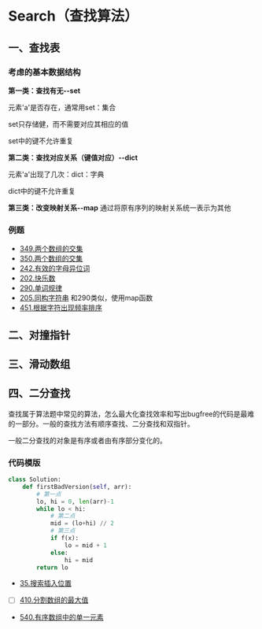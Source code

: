 # Search（查找算法）
## 一、查找表
### 考虑的基本数据结构
**第一类：查找有无--set**

元素'a'是否存在，通常用set：集合

set只存储健，而不需要对应其相应的值

set中的键不允许重复

**第二类：查找对应关系（键值对应）--dict**

元素'a'出现了几次：dict：字典

dict中的键不允许重复

**第三类：改变映射关系--map**
通过将原有序列的映射关系统一表示为其他

### 例题
- [349.两个数组的交集](https://github.com/CRuJia/LeetCode/blob/master/3.Search/349.Intersection%20of%20Two%20Arrays.py)
- [350.两个数组的交集](https://github.com/CRuJia/LeetCode/blob/master/3.Search/350.Intersection%20of%20Two%20Arrays%20II.py)
- [242.有效的字母异位词](https://github.com/CRuJia/LeetCode/blob/master/3.Search/242.Valid%20Anagram.py)
- [202.快乐数](https://github.com/CRuJia/LeetCode/blob/master/3.Search/202.Happy%20Number.py)
- [290.单词规律](https://github.com/CRuJia/LeetCode/blob/master/3.Search/290.Word%20Pattern.py)
- [205.同构字符串](https://github.com/CRuJia/LeetCode/blob/master/3.Search/205.Isomorphic%20Strings.py) 和290类似，使用map函数
- [451.根据字符出现频率排序](https://github.com/CRuJia/LeetCode/blob/master/3.Search/451.Sort%20Characters%20By%20Frequency.py)

## 二、对撞指针
## 三、滑动数组
## 四、二分查找

查找属于算法题中常见的算法，怎么最大化查找效率和写出bugfree的代码是最难的一部分。一般的查找方法有顺序查找、二分查找和双指针。

一般二分查找的对象是有序或者由有序部分变化的。

### 代码模版
```python
class Solution:
    def firstBadVersion(self, arr):
        # 第一点
        lo, hi = 0, len(arr)-1
        while lo < hi:
            # 第二点
            mid = (lo+hi) // 2
            # 第三点
            if f(x):
                lo = mid + 1
            else:
                hi = mid
        return lo
```

- [35.搜索插入位置](https://github.com/CRuJia/LeetCode/blob/master/3.Search/35.Search%20Insert%20Position.py)
- [ ] [410.分割数组的最大值](https://github.com/CRuJia/LeetCode/blob/master/3.Search/410.Split%20Array%20Largest%20Sum.py)
- [540.有序数组中的单一元素](https://github.com/CRuJia/LeetCode/blob/master/3.Search/540.Single%20Element%20in%20a%20Sorted%20Array.py)
